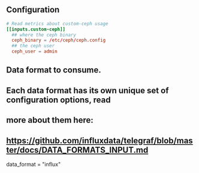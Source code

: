 ## Configuration

```toml @sample.conf
# Read metrics about custom-ceph usage
[[inputs.custom-ceph]]
  ## where the ceph binary
  ceph_binary = /etc/ceph/ceph.config
  ## the ceph user
  ceph_user = admin
```

## Data format to consume.
## Each data format has its own unique set of configuration options, read
## more about them here:
## https://github.com/influxdata/telegraf/blob/master/docs/DATA_FORMATS_INPUT.md
data_format = "influx"